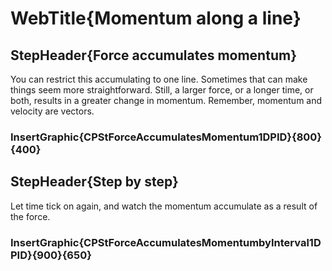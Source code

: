 # WebTitle{Momentum along a line}

## StepHeader{Force accumulates momentum}

You can restrict this accumulating to one line. Sometimes that can make things seem more straightforward. Still, a larger force, or a longer time, or both, results in a greater change in momentum.
Remember, momentum and velocity are vectors.

### InsertGraphic{CPStForceAccumulatesMomentum1DPID}{800}{400}

## StepHeader{Step by step}

Let time tick on again, and watch the momentum accumulate as a result of the force.

### InsertGraphic{CPStForceAccumulatesMomentumbyInterval1DPID}{900}{650}

